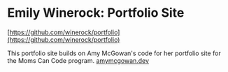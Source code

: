 # Emily Winerock: Portfolio Site
[https://github.com/winerock/portfolio](https://github.com/winerock/portfolio)

This portfolio site builds on Amy McGowan's code for her portfolio site for the Moms Can Code program. [amymcgowan.dev](https://amymcgowan.dev/)